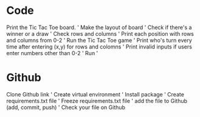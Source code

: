 # Code

Print the Tic Tac Toe board.
'
Make the layout of board
'
Check if there's a winner or a draw
'
Check rows and columns
'
Print each position with rows and columns from 0-2
'
Run the Tic Tac Toe game
'
Print who's turn every time after entering (x,y) for rows and colomns
'
Print invalid inputs if users enter numbers other than 0-2
'
Run
'

# Github
Clone Github link
'
Create virtual environment
'
Install package
'
Create requirements.txt file
'
Freeze requirements.txt file
'
add the file to Github (add, commit, push)
'
Check your file on Github
